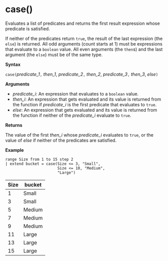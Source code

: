 # case()

Evaluates a list of predicates and returns the first result expression whose predicate is satisfied.

If neither of the predicates return `true`, the result of the last expression (the `else`) is returned.
All odd arguments (count starts at 1) must be expressions that evaluate to a  `boolean` value.
All even arguments (the `then`s) and the last argument (the `else`) must be of the same type.

**Syntax**

`case(`*predicate_1*`,` *then_1*,
       *predicate_2*`,` *then_2*,
       *predicate_3*`,` *then_3*,
       *else*`)`

**Arguments**

* *predicate_i*: An expression that evaluates to a `boolean` value.
* *then_i*: An expression that gets evaluated and its value is returned from the function if *predicate_i* is the first predicate that evaluates to `true`.
* *else*: An expression that gets evaluated and its value is returned from the function if neither of the *predicate_i* evaluate to `true`.

**Returns**

The value of the first *then_i* whose *predicate_i* evaluates to `true`, or the value of *else* if neither of the predicates are satisfied.

**Example**

<!-- csl: https://help.kusto.windows.net:443/Samples -->
```
range Size from 1 to 15 step 2
| extend bucket = case(Size <= 3, "Small", 
                       Size <= 10, "Medium", 
                       "Large")
```

|Size|bucket|
|---|---|
|1|Small|
|3|Small|
|5|Medium|
|7|Medium|
|9|Medium|
|11|Large|
|13|Large|
|15|Large|

